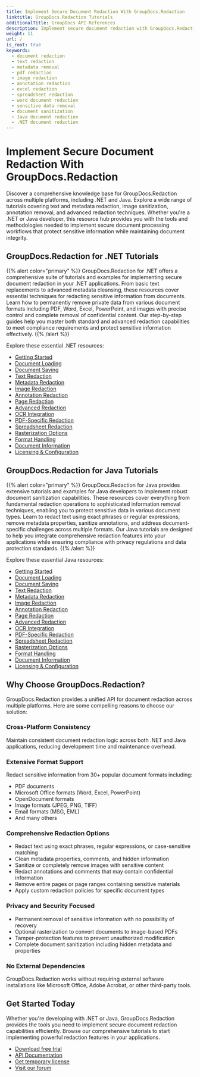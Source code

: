 ```yaml
---
title: Implement Secure Document Redaction With GroupDocs.Redaction
linktitle: GroupDocs.Redaction Tutorials
additionalTitle: GroupDocs API References
description: Implement secure document redaction with GroupDocs.Redaction for .NET & Java. Explore tutorials on text, metadata, image redaction & more.
weight: 11
url: /
is_root: true
keywords:
  - document redaction
  - text redaction
  - metadata removal
  - pdf redaction
  - image redaction
  - annotation redaction
  - excel redaction
  - spreadsheet redaction
  - word document redaction
  - sensitive data removal
  - document sanitization
  - Java document redaction
  - .NET document redaction
---
```


# Implement Secure Document Redaction With GroupDocs.Redaction

Discover a comprehensive knowledge base for GroupDocs.Redaction across multiple platforms, including .NET and Java. Explore a wide range of tutorials covering text and metadata redaction, image sanitization, annotation removal, and advanced redaction techniques. Whether you're a .NET or Java developer, this resource hub provides you with the tools and methodologies needed to implement secure document processing workflows that protect sensitive information while maintaining document integrity.

## GroupDocs.Redaction for .NET Tutorials
{{% alert color="primary" %}}
GroupDocs.Redaction for .NET offers a comprehensive suite of tutorials and examples for implementing secure document redaction in your .NET applications. From basic text replacements to advanced metadata cleansing, these resources cover essential techniques for redacting sensitive information from documents. Learn how to permanently remove private data from various document formats including PDF, Word, Excel, PowerPoint, and images with precise control and complete removal of confidential content. Our step-by-step guides help you master both standard and advanced redaction capabilities to meet compliance requirements and protect sensitive information effectively.
{{% /alert %}}

Explore these essential .NET resources:

- [Getting Started](./net/getting-started/)
- [Document Loading](./net/document-loading/)
- [Document Saving](./net/document-saving/)
- [Text Redaction](./net/text-redaction/)
- [Metadata Redaction](./net/metadata-redaction/)
- [Image Redaction](./net/image-redaction/)
- [Annotation Redaction](./net/annotation-redaction/)
- [Page Redaction](./net/page-redaction/)
- [Advanced Redaction](./net/advanced-redaction/)
- [OCR Integration](./net/ocr-integration/)
- [PDF-Specific Redaction](./net/pdf-specific-redaction/)
- [Spreadsheet Redaction](./net/spreadsheet-redaction/)
- [Rasterization Options](./net/rasterization-options/)
- [Format Handling](./net/format-handling/)
- [Document Information](./net/document-information/)
- [Licensing & Configuration](./net/licensing-configuration/)

## GroupDocs.Redaction for Java Tutorials

{{% alert color="primary" %}}
GroupDocs.Redaction for Java provides extensive tutorials and examples for Java developers to implement robust document sanitization capabilities. These resources cover everything from fundamental redaction operations to sophisticated information removal techniques, enabling you to protect sensitive data in various document types. Learn to redact text using exact phrases or regular expressions, remove metadata properties, sanitize annotations, and address document-specific challenges across multiple formats. Our Java tutorials are designed to help you integrate comprehensive redaction features into your applications while ensuring compliance with privacy regulations and data protection standards.
{{% /alert %}}

Explore these essential Java resources:

- [Getting Started](./java/getting-started/)
- [Document Loading](./java/document-loading/)
- [Document Saving](./java/document-saving/)
- [Text Redaction](./java/text-redaction/)
- [Metadata Redaction](./java/metadata-redaction/)
- [Image Redaction](./java/image-redaction/)
- [Annotation Redaction](./java/annotation-redaction/)
- [Page Redaction](./java/page-redaction/)
- [Advanced Redaction](./java/advanced-redaction/)
- [OCR Integration](./java/ocr-integration/)
- [PDF-Specific Redaction](./java/pdf-specific-redaction/)
- [Spreadsheet Redaction](./java/spreadsheet-redaction/)
- [Rasterization Options](./java/rasterization-options/)
- [Format Handling](./java/format-handling/)
- [Document Information](./java/document-information/)
- [Licensing & Configuration](./java/licensing-configuration/)

## Why Choose GroupDocs.Redaction?

GroupDocs.Redaction provides a unified API for document redaction across multiple platforms. Here are some compelling reasons to choose our solution:

### Cross-Platform Consistency

Maintain consistent document redaction logic across both .NET and Java applications, reducing development time and maintenance overhead.

### Extensive Format Support

Redact sensitive information from 30+ popular document formats including:
- PDF documents
- Microsoft Office formats (Word, Excel, PowerPoint)
- OpenDocument formats
- Image formats (JPEG, PNG, TIFF)
- Email formats (MSG, EML)
- And many others

### Comprehensive Redaction Options

- Redact text using exact phrases, regular expressions, or case-sensitive matching
- Clean metadata properties, comments, and hidden information
- Sanitize or completely remove images with sensitive content
- Redact annotations and comments that may contain confidential information
- Remove entire pages or page ranges containing sensitive materials
- Apply custom redaction policies for specific document types

### Privacy and Security Focused

- Permanent removal of sensitive information with no possibility of recovery
- Optional rasterization to convert documents to image-based PDFs
- Tamper-protection features to prevent unauthorized modification
- Complete document sanitization including hidden metadata and properties

### No External Dependencies

GroupDocs.Redaction works without requiring external software installations like Microsoft Office, Adobe Acrobat, or other third-party tools.

## Get Started Today

Whether you're developing with .NET or Java, GroupDocs.Redaction provides the tools you need to implement secure document redaction capabilities efficiently. Browse our comprehensive tutorials to start implementing powerful redaction features in your applications.

- [Download free trial](https://releases.groupdocs.com/redaction/)
- [API Documentation](https://reference.groupdocs.com/redaction/)
- [Get temporary license](https://purchase.groupdocs.com/temporary-license/)
- [Visit our forum](https://forum.groupdocs.com/c/redaction/)